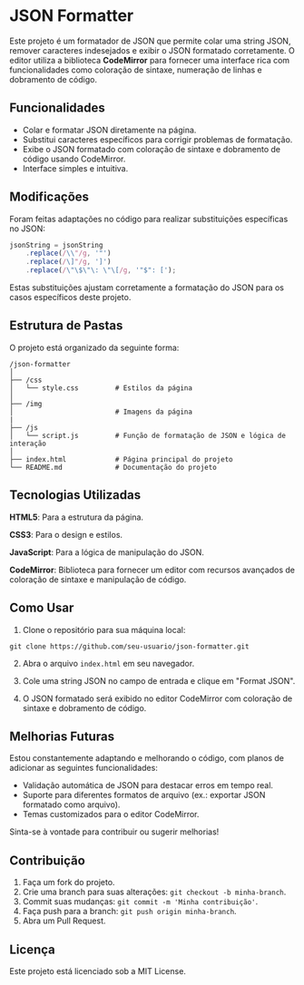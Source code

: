 # JSON Formatter

Este projeto é um formatador de JSON que permite colar uma string JSON, remover caracteres indesejados e exibir o JSON formatado corretamente. O editor utiliza a biblioteca **CodeMirror** para fornecer uma interface rica com funcionalidades como coloração de sintaxe, numeração de linhas e dobramento de código.

## Funcionalidades

- Colar e formatar JSON diretamente na página.
- Substitui caracteres específicos para corrigir problemas de formatação.
- Exibe o JSON formatado com coloração de sintaxe e dobramento de código usando CodeMirror.
- Interface simples e intuitiva.

## Modificações

Foram feitas adaptações no código para realizar substituições específicas no JSON:

```javascript
jsonString = jsonString
    .replace(/\\"/g, '"')
    .replace(/\]"/g, ']')
    .replace(/\"\$\"\: \"\[/g, '"$": [');
```

Estas substituições ajustam corretamente a formatação do JSON para os casos específicos deste projeto.

## Estrutura de Pastas

O projeto está organizado da seguinte forma:
```
/json-formatter
│
├── /css
│   └── style.css         # Estilos da página
│
├── /img
│                         # Imagens da página
|
├── /js
│   └── script.js         # Função de formatação de JSON e lógica de interação
│
├── index.html            # Página principal do projeto
└── README.md             # Documentação do projeto
```

## Tecnologias Utilizadas

**HTML5**: Para a estrutura da página.

**CSS3**: Para o design e estilos.

**JavaScript**: Para a lógica de manipulação do JSON.

**CodeMirror**: Biblioteca para fornecer um editor com recursos avançados de coloração de sintaxe e manipulação de código.

## Como Usar
1. Clone o repositório para sua máquina local:
```
git clone https://github.com/seu-usuario/json-formatter.git
```

2. Abra o arquivo `index.html` em seu navegador.

3. Cole uma string JSON no campo de entrada e clique em "Format JSON".

4. O JSON formatado será exibido no editor CodeMirror com coloração de sintaxe e dobramento de código.

## Melhorias Futuras

Estou constantemente adaptando e melhorando o código, com planos de adicionar as seguintes funcionalidades:

- Validação automática de JSON para destacar erros em tempo real.
- Suporte para diferentes formatos de arquivo (ex.: exportar JSON formatado como arquivo).
- Temas customizados para o editor CodeMirror.

Sinta-se à vontade para contribuir ou sugerir melhorias!

## Contribuição
1. Faça um fork do projeto.
2. Crie uma branch para suas alterações: `git checkout -b minha-branch`.
3. Commit suas mudanças: `git commit -m 'Minha contribuição'`.
4. Faça push para a branch: `git push origin minha-branch`.
5. Abra um Pull Request.

## Licença
Este projeto está licenciado sob a MIT License.
